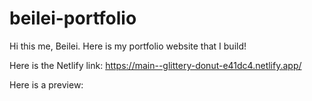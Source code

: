 # beilei-portfolio

Hi this me, Beilei. 
Here is my portfolio website that I build!

Here is the Netlify link: https://main--glittery-donut-e41dc4.netlify.app/

Here is a preview:
